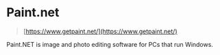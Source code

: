 # Paint.net

> [https://www.getpaint.net/](https://www.getpaint.net/)

Paint.NET is image and photo editing software for PCs that run Windows.

